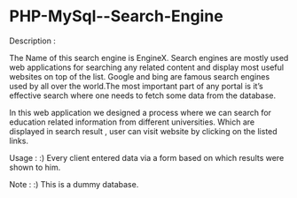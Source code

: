# PHP-MySql--Search-Engine
Description :

The Name of this search engine is EngineX.
Search engines are mostly used web applications for searching any related content and display most useful websites on top of the list.
Google and bing are famous search engines used by all over the world.The most important part of any portal is it’s effective search where one needs to fetch some data from the database.

In this web application we designed a process where we can search for education related information from different universities. Which are displayed in search result , user can visit website by clicking on the listed links.


Usage :
 :) Every client entered data via a form based on which results were shown to him. 
 
 Note :  :) This is a dummy database. 
